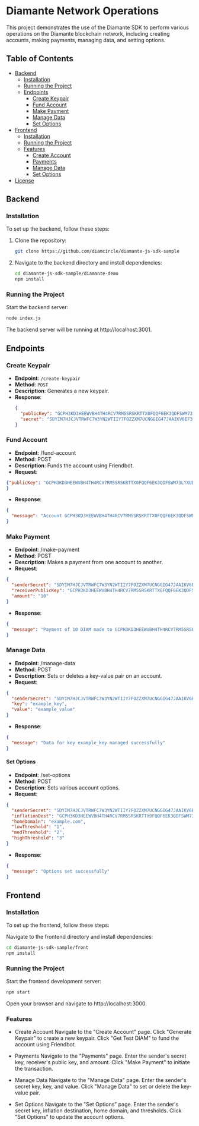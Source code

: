 # Diamante Network Operations

This project demonstrates the use of the Diamante SDK to perform various operations on the Diamante blockchain network, including creating accounts, making payments, managing data, and setting options.

## Table of Contents

- [Backend](#backend)
  - [Installation](#installation)
  - [Running the Project](#running-the-project)
  - [Endpoints](#endpoints)
    - [Create Keypair](#create-keypair)
    - [Fund Account](#fund-account)
    - [Make Payment](#make-payment)
    - [Manage Data](#manage-data)
    - [Set Options](#set-options)
- [Frontend](#frontend)
  - [Installation](#installation-1)
  - [Running the Project](#running-the-project-1)
  - [Features](#features)
    - [Create Account](#create-account)
    - [Payments](#payments)
    - [Manage Data](#manage-data-1)
    - [Set Options](#set-options)
- [License](#license)

## Backend

### Installation

To set up the backend, follow these steps:

1. Clone the repository:

    ```bash
    git clone https://github.com/diamcircle/diamante-js-sdk-sample
    ```

2. Navigate to the backend directory and install dependencies:

    ```bash
    cd diamante-js-sdk-sample/diamante-demo
    npm install
    ```

### Running the Project

Start the backend server:

```bash
node index.js

```
The backend server will be running at http://localhost:3001.

## Endpoints

### Create Keypair

- **Endpoint**: `/create-keypair`
- **Method**: `POST`
- **Description**: Generates a new keypair.
- **Response**:
  ```json
  {
    "publicKey": "GCPH3KD3HEEWVBH4TH4RCV7RM5SRSKRTTX0FQQF6EK3QDFSWM73LYXUD",
    "secret": "SDYIM7HJCJVTRWFC7W3YN2WTIIY7FOZZXM7UCNGGIG47JAAIKV6EF3Y"
  }

### Fund Account
- **Endpoint**: /fund-account
- **Method**: POST
- **Description**: Funds the account using Friendbot.
- **Request**:
```json
{"publicKey": "GCPH3KD3HEEWVBH4TH4RCV7RM5SRSKRTTX0FQQF6EK3QDFSWM73LYXUD"
}
```
- **Response**:
```json
{
  "message": "Account GCPH3KD3HEEWVBH4TH4RCV7RM5SRSKRTTX0FQQF6EK3QDFSWM73LYXUD funded successfully"
}
```
### Make Payment
- **Endpoint**: /make-payment
- **Method**: POST
- **Description**: Makes a payment from one account to another.
- **Request**:
```json
{
  "senderSecret": "SDYIM7HJCJVTRWFC7W3YN2WTIIY7FOZZXM7UCNGGIG47JAAIKV6EF3Y",
  "receiverPublicKey": "GCPH3KD3HEEWVBH4TH4RCV7RM5SRSKRTTX0FQQF6EK3QDFSWM73LYXUD",
  "amount": "10"
}
```

- **Response**:
```json
{
  "message": "Payment of 10 DIAM made to GCPH3KD3HEEWVBH4TH4RCV7RM5SRSKRTTX0FQQF6EK3QDFSWM73LYXUD successfully"
}
```

### Manage Data
- **Endpoint**: /manage-data
- **Method**: POST
- **Description**: Sets or deletes a key-value pair on an account.
- **Request**:
```json
{
  "senderSecret": "SDYIM7HJCJVTRWFC7W3YN2WTIIY7FOZZXM7UCNGGIG47JAAIKV6EF3Y",
  "key": "example_key",
  "value": "example_value"
}
```

- **Response**:
```json
{
  "message": "Data for key example_key managed successfully"
}
```

####  Set Options
- **Endpoint**: /set-options
- **Method**: POST
- **Description**: Sets various account options.
- **Request**:
```json
{
  "senderSecret": "SDYIM7HJCJVTRWFC7W3YN2WTIIY7FOZZXM7UCNGGIG47JAAIKV6EF3Y",
  "inflationDest": "GCPH3KD3HEEWVBH4TH4RCV7RM5SRSKRTTX0FQQF6EK3QDFSWM73LYXUD",
  "homeDomain": "example.com",
  "lowThreshold": "1",
  "medThreshold": "2",
  "highThreshold": "3"
}
```
- **Response**:
```json
{
  "message": "Options set successfully"
}
```

## Frontend

### Installation

To set up the frontend, follow these steps:

Navigate to the frontend directory and install dependencies:
```bash
cd diamante-js-sdk-sample/front
npm install
```
### Running the Project
Start the frontend development server:

```bash
npm start
```
Open your browser and navigate to http://localhost:3000.

### Features
- Create Account
Navigate to the "Create Account" page.
Click "Generate Keypair" to create a new keypair.
Click "Get Test DIAM" to fund the account using Friendbot.

- Payments
Navigate to the "Payments" page.
Enter the sender's secret key, receiver's public key, and amount.
Click "Make Payment" to initiate the transaction.

- Manage Data
Navigate to the "Manage Data" page.
Enter the sender's secret key, key, and value.
Click "Manage Data" to set or delete the key-value pair.

- Set Options
Navigate to the "Set Options" page.
Enter the sender's secret key, inflation destination, home domain, and thresholds.
Click "Set Options" to update the account options.
